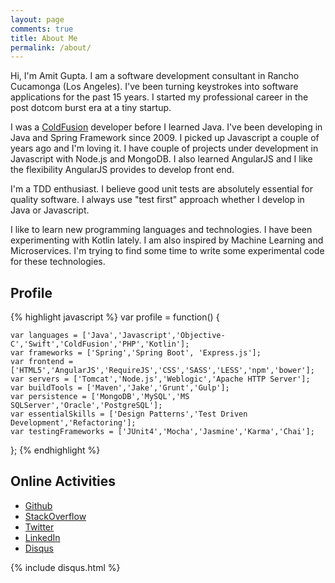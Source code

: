 ```yaml
---
layout: page
comments: true
title: About Me
permalink: /about/
---
```


Hi, I'm Amit Gupta. I am a software development consultant in Rancho
Cucamonga (Los Angeles). I've been turning keystrokes into software
applications for the past 15 years. I started my professional career in
the post dotcom burst era at a tiny startup.

I was a
[ColdFusion](https://en.wikipedia.org/wiki/Adobe_ColdFusion) developer
before I learned Java. I've been developing in Java and Spring Framework
since 2009. I picked up Javascript a couple of years ago and I'm loving
it. I have couple of projects under development in Javascript with
Node.js and MongoDB. I also learned AngularJS and I like the flexibility
AngularJS provides to develop front end.

I'm a TDD enthusiast. I believe good unit tests are absolutely essential
for quality software. I always use "test first" approach whether I
develop in Java or Javascript.

I like to learn new programming languages and technologies. I have been
experimenting with Kotlin lately. I am also inspired by Machine Learning
and Microservices. I'm trying to find some time to write some
experimental code for these technologies.

## Profile
{% highlight javascript %}
var profile = function() {

    var languages = ['Java','Javascript','Objective-C','Swift','ColdFusion','PHP','Kotlin'];
    var frameworks = ['Spring','Spring Boot', 'Express.js'];
    var frontend = ['HTML5','AngularJS','RequireJS','CSS','SASS','LESS','npm','bower'];
    var servers = ['Tomcat','Node.js','Weblogic','Apache HTTP Server'];
    var buildTools = ['Maven','Jake','Grunt','Gulp'];
    var persistence = ['MongoDB','MySQL','MS SQLServer','Oracle','PostgreSQL'];
    var essentialSkills = ['Design Patterns','Test Driven Development','Refactoring'];
    var testingFrameworks = ['JUnit4','Mocha','Jasmine','Karma','Chai'];

};
{% endhighlight %}

## Online Activities

- [Github](https://github.com/amitgupta15)
- [StackOverflow](http://stackoverflow.com/users/3597607/amit-g)
- [Twitter](https://twitter.com/amitgupta15)
- [LinkedIn](https://www.linkedin.com/in/amitgupta15/)
- [Disqus](https://disqus.com/by/amitgupta15/)


{% include disqus.html %}



